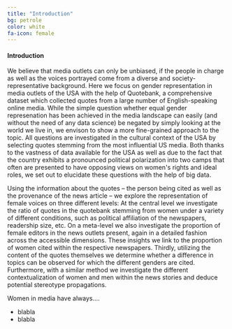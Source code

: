 ```yaml
---
title: "Introduction"
bg: petrole
color: white
fa-icon: female
---
```


#### Introduction

We believe that media outlets can only be unbiased, if the people in charge as well as the voices portrayed come from a diverse and society-representative background. Here we focus on gender representation in media outlets of the USA with the help of Quotebank, a comprehensive dataset which collected quotes from a large number of English-speaking online media. 
While the simple question whether equal gender represenation has been achieved in the media landscape can easily (and without the need of any data science) be negated by simply looking at the world we live in, we envison to show a more fine-grained approach to the topic.
All questions are investigated in the cultural context of the USA by selecting quotes stemming from the most influential US media. Both thanks to the vastness of data available for the USA as well as due to the fact that the country exhibits a pronounced political polarization into two camps that often are presented to have opposing views on women's rights and ideal roles, we set out to elucidate these questions with the help of big data. 


Using the information about the quotes – the person being cited as well as the provenance of the news article – we explore the representation of female voices on three different levels: At the central level we investigate the ratio of quotes in the quotebank stemming from women under a variety of different conditions, such as political affiliation of the newspapers, readership size, etc. On a meta-level we also investigate the proportion of female editors in the news outlets present, again in a detailed fashion across the accessible dimensions. These insights we link to the proportion of women cited within the respective newspapers. Thirdly, utilizing the content of the quotes themselves we determine whether a difference in topics can be observed for which the different genders are cited. Furthermore, with a similar method we investigate the different contextualization of women and men within the news stories and deduce potential stereotype propagations.



Women in media have always....

- blabla
- blabla

